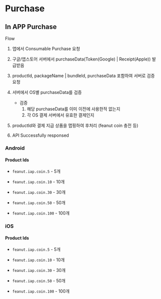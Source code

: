 # Purchase

## In APP Purchase

Flow

1. 앱에서 Consumable Purchase 요청

2. 구글/앱스토어 서버에서 purchaseData(Token(Google) | Receipt(Apple)) 발급받음

3. productId, packageName | bundleId, purchaseData 포함하여 서버로 검증 요청

4. 서버에서 OS별 purchaseData를 검증

   - 검증
     1. 해당 purchaseData를 이미 이전에 사용한적 없는지
     2. 각 OS 결제 서버에서 유효한 결제인지

5. productId와 결제 지급 상품을 맵핑하여 후처리 (feanut coin 충전 등)

6. API Successfully responsed

### Android

#### Product Ids

- `feanut.iap.coin.5` - 5개

- `feanut.iap.coin.10` - 10개

- `feanut.iap.coin.30` - 30개

- `feanut.iap.coin.50` - 50개

- `feanut.iap.coin.100` - 100개

### iOS

#### Product Ids

- `feanut.iap.coin.5` - 5개

- `feanut.iap.coin.10` - 10개

- `feanut.iap.coin.30` - 30개

- `feanut.iap.coin.50` - 50개

- `feanut.iap.coin.100` - 100개
